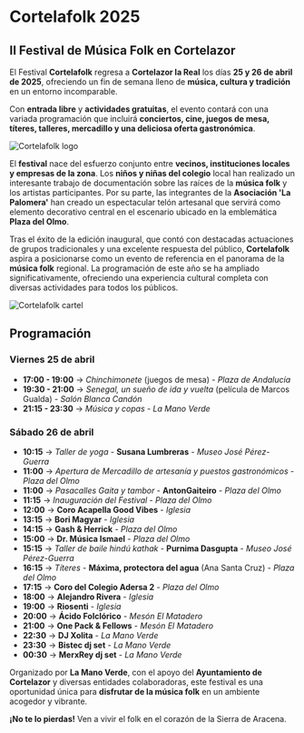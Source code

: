 ﻿# Cortelafolk 2025
## II Festival de Música Folk en Cortelazor

El Festival **Cortelafolk** regresa a **Cortelazor la Real** los días **25 y 26 de abril de 2025**, ofreciendo un fin de semana lleno de **música, cultura y tradición** en un entorno incomparable.

Con **entrada libre** y **actividades gratuitas**, el evento contará con una variada programación que incluirá **conciertos, cine, juegos de mesa, títeres, talleres, mercadillo y una deliciosa oferta gastronómica**.

![Cortelafolk logo](/images/blog/cortelafolk-2025/cortelafolk-logo.jpg)

El **festival** nace del esfuerzo conjunto entre **vecinos, instituciones locales y empresas de la zona**. Los **niños y niñas del colegio** local han realizado un interesante trabajo de documentación sobre las raíces de la **música folk** y los artistas participantes. Por su parte, las integrantes de la **Asociación 'La Palomera'** han creado un espectacular telón artesanal que servirá como elemento decorativo central en el escenario ubicado en la emblemática **Plaza del Olmo**.

Tras el éxito de la edición inaugural, que contó con destacadas actuaciones de grupos tradicionales y una excelente respuesta del público, **Cortelafolk** aspira a posicionarse como un evento de referencia en el panorama de la **música folk** regional. La programación de este año se ha ampliado significativamente, ofreciendo una experiencia cultural completa con diversas actividades para todos los públicos.

![Cortelafolk cartel](/images/blog/cortelafolk-2025/phonto.jpeg)

## Programación

### Viernes 25 de abril
* **17:00 - 19:00** → *Chinchimonete* (juegos de mesa) - *Plaza de Andalucía*
* **19:30 - 21:00** → *Senegal, un sueño de ida y vuelta* (película de Marcos Gualda) - *Salón Blanca Candón*
* **21:15 - 23:30** → *Música y copas* - *La Mano Verde*

### Sábado 26 de abril
* **10:15** → *Taller de yoga* - **Susana Lumbreras** - *Museo José Pérez-Guerra*
* **11:00** → *Apertura de Mercadillo de artesanía y puestos gastronómicos* - *Plaza del Olmo*
* **11:00** → *Pasacalles Gaita y tambor* - **AntonGaiteiro** - *Plaza del Olmo*
* **11:15** → *Inauguración del Festival* - *Plaza del Olmo*
* **12:00** → **Coro Acapella Good Vibes** - *Iglesia*
* **13:15** → **Bori Magyar** - *Iglesia*
* **14:15** → **Gash & Herrick** - *Plaza del Olmo*
* **15:00** → **Dr. Música Ismael** - *Plaza del Olmo*
* **15:15** → *Taller de baile hindú kathak* - **Purnima Dasgupta** - *Museo José Pérez-Guerra*
* **16:15** → *Títeres* - **Máxima, protectora del agua** (Ana Santa Cruz) - *Plaza del Olmo*
* **17:15** → **Coro del Colegio Adersa 2** - *Plaza del Olmo*
* **18:00** → **Alejandro Rivera** - *Iglesia*
* **19:00** → **Riosenti** - *Iglesia*
* **20:00** → **Ácido Folclórico** - *Mesón El Matadero*
* **21:00** → **One Pack & Fellows** - *Mesón El Matadero*
* **22:30** → **DJ Xolita** - *La Mano Verde*
* **23:30** → **Bistec dj set** - *La Mano Verde*
* **00:30** → **MerxRey dj set** - *La Mano Verde*

Organizado por **La Mano Verde**, con el apoyo del **Ayuntamiento de Cortelazor** y diversas entidades colaboradoras, este festival es una oportunidad única para **disfrutar de la música folk** en un ambiente acogedor y vibrante.

**¡No te lo pierdas!** Ven a vivir el folk en el corazón de la Sierra de Aracena.